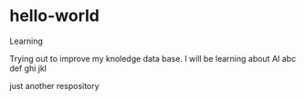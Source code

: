 # hello-world

Learning

Trying out to improve my knoledge data base.
I will be learning about AI
abc
def
ghi
jkl

just another respository
